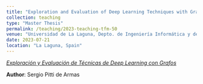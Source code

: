 ```yaml
---
title: "Exploration and Evaluation of Deep Learning Techniques with Graphs [Master Thesis supervised in 2023]"
collection: teaching
type: "Master Thesis"
permalink: /teaching/2023-teaching-tfm-50
venue: "Universidad de La Laguna, Depto. de Ingeniería Informática y de Sistemas"
date: 2023-07-21
location: "La Laguna, Spain"
---
```

*[Exploración y Evaluación de Técnicas de Deep Learning con Grafos]()*

 **Author**: Sergio Pitti de Armas